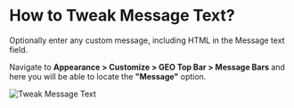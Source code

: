 # How to Tweak Message Text?

Optionally enter any custom message, including HTML in the Message text field.

Navigate to **Appearance > Customize > GEO Top Bar > Message Bars** and here you will be able to locate the **"Message"** option.

![Tweak Message Text](img/message-bar-text_nvsucj.gif)
